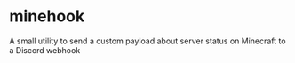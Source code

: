 # minehook
A small utility to send a custom payload about server status on Minecraft to a Discord webhook
